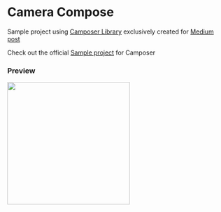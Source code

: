 # Camera Compose

Sample project using [Camposer Library](https://github.com/ujizin/Camposer/) exclusively created for [Medium post]()

Check out the official [Sample project](https://github.com/ujizin/Camposer/tree/main/camposer) for Camposer

### Preview

<img src="https://user-images.githubusercontent.com/51065868/203880704-a224d4c5-95c2-482d-9538-bd98af1dbb3e.jpg" width="280"/>
